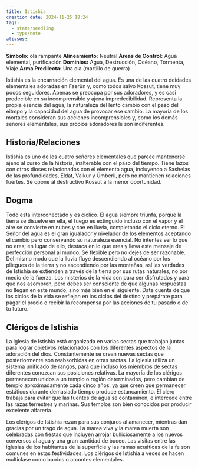 ```yaml
---
title: Istishia
creation date: 2024-11-25 18:24
tags:
  - state/seedling
  - type/note
aliases:
---
```

**Símbolo:** ola rampante
**Alineamiento:** Neutral
**Áreas de Control:** Agua elemental, purificación
**Dominios:** Agua, Destrucción, Océano, Tormenta, Viaje
**Arma Predilecta:** Una ola (martillo de guerra)

Istishia es la encarnación elemental del agua. Es una de las cuatro deidades elementales adoradas en Faerûn y, como todos salvo Kossut, tiene muy pocos seguidores. Apenas se preocupa por sus adoradores, y es casi predecible en su incomprensible y ajena impredecibilidad. Representa la propia esencia del agua, la naturaleza del lento cambio con el paso del eitmpo y la capacidad del agua de provocar ese cambio. La mayoría de los mortales consideran sus acciones incomprensibles y, como los demás señores elementales, sus propios adoradores le son indiferentes.

## Historia/Relaciones

Istishia es uno de los cuatro señores elementales que parece mantenerse ajeno al curso de la historia, inalterable con el paso del tiempo. Tiene lazos con otros dioses relacionados con el elemento agua, incluyendo a Sashelas de las profundidades, Eldat, Valkur y Úmberli, pero no mantienen relaciones fuertes. Se opone al destructivo Kossut a la menor oportunidad.

## Dogma

Todo está interconectado y es cíclico. El agua siempre triunfa, porque la tierra se disuelve en ella, el fuego es extinguido incluso con el vapor y el aire se convierte en nubes y cae en lluvia, completando el ciclo eterno. El Señor del agua es el gran igualador y nivelador de los elementos aceptando el cambio pero conservando su naturaleza esencial. No intentes ser lo que no eres; en lugar de ello, destaca en lo que eres y lleva este mensaje de perfección personal al mundo. Sé flexible pero no dejes de ser razonable. Del mismo modo que la lluvia fluye descendiendo al océano por los pliegues de la tierra y no ascendiendo por las montañas, así las verdades de Istishia se extienden a través de la tierra por sus rutas naturales, no por medio de la fuerza. Los misterios de la vida son para ser disfrutados y para que nos asombren, pero debes ser consciente de que algunas respuestas no llegan en este mundo, sino más bien en el siguiente. Date cuenta de que los ciclos de la vida se reflejan en los ciclos del destino y prepárate para pagar el precio o recibir la recompensa por las acciones de tu pasado o de tu futuro.

## Clérigos de Istishia

La iglesia de Istishia está organizada en varias sectas que trabajan juntas para lograr objetivos relacionados con los diferentes aspectos de la adoración del dios. Constantemente se crean nuevas sectas que posteriormente son reabsorbidas en otras sectas. La iglesia utiliza un sistema unificado de rangos, para que incluso los miembros de sectas diferentes conozcan sus posiciones relativas. La mayoría de los clérigos permanecen unidos a un templo o región determinados, pero cambian de templo aproximadamente cada cinco años, ya que creen que permanecer estáticos durante demasiado tiempo produce estancamiento. El clero trabaja para evitar que las fuentes de agua se contaminen, e intercede entre las razas terrestres y marinas. Sus templos son bien conocidos por producir excelente alfarería.

Los clérigos de Istishia rezan para sus conjuros al amanecer, mientras dan gracias por un trago de agua. La marea viva y la marea muerta son celebradas con fiestas que incluyen arrojar bulliciosamente a los nuevos conversos al agua y una gran cantidad de buceo. Las visitas entre las iglesias de los habitantes de la superficie y las ramas acuáticas de la fe son comunes en estas festividades. Los clérigos de Istishia a veces se hacen multiclase como bardos o arcontes elementales.